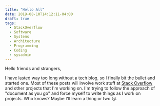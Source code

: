 ```yaml
---
title: "Hello All"
date: 2019-08-10T14:12:11-04:00
draft: true
tags:
  - StackOverflow
  - Software
  - Systems
  - Architecture
  - Programming
  - Coding
  - sysadmin
---
```


Hello friends and strangers,

I have lasted way too long without a tech blog, so I finally bit the bullet and
started one. Most of these posts will involve work stuff at [Stack
Overflow](https://stackoverflow.com) and other projects that I'm working on. I'm
trying to follow the approach of "document as you go" and force myself to write
things as I work on projects. Who knows? Maybe I'll learn a thing or two
:smirk:.
